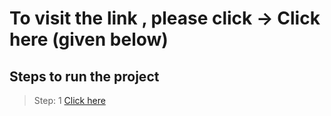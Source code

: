 # To visit the link , please click -> Click here (given below)
## Steps to run the project
>Step: 1
<a href="https://crypto-react-app0.netlify.app/">Click here</a>

